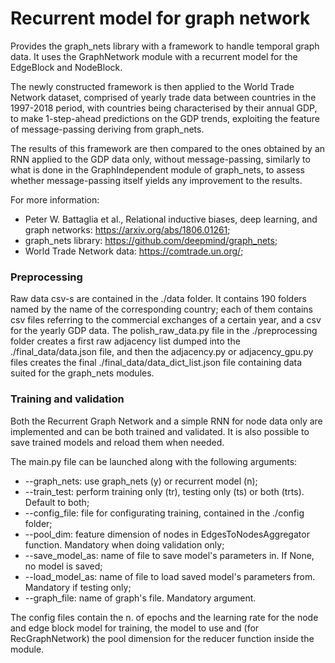 # Recurrent model for graph network
Provides the graph_nets library with a framework to handle temporal graph data. It uses the GraphNetwork module with a recurrent model for the EdgeBlock and NodeBlock.

The newly constructed framework is then applied to the World Trade Network dataset, comprised of yearly trade data between countries in the 1997-2018 period, with countries being characterised by their annual GDP, to make 1-step-ahead predictions on the GDP trends, exploiting the feature of message-passing deriving from graph_nets.

The results of this framework are then compared to the ones obtained by an RNN applied to the GDP data only, without message-passing, similarly to what is done in the GraphIndependent module of graph_nets, to assess whether message-passing itself yields any improvement to the results.

For more information:
  - Peter W. Battaglia et al., Relational inductive biases, deep learning, and graph networks: https://arxiv.org/abs/1806.01261;
  - graph_nets library: https://github.com/deepmind/graph_nets;
  - World Trade Network data: https://comtrade.un.org/;

### Preprocessing
Raw data csv-s are contained in the ./data folder. It contains 190 folders named by the name of the corresponding country; each of them contains csv files referring to the commercial exchanges of a certain year, and a csv for the yearly GDP data. The polish_raw_data.py file in the ./preprocessing folder creates a first raw adjacency list dumped into the ./final_data/data.json file, and then the adjacency.py or adjacency_gpu.py files creates the final ./final_data/data_dict_list.json file containing data suited for the graph_nets modules.

### Training and validation
Both the Recurrent Graph Network and a simple RNN for node data only are implemented and can be both trained and validated. It is also possible to save trained models and reload them when needed.

The main.py file can be launched along with the following arguments:
  - --graph_nets: use graph_nets (y) or recurrent model (n);
  - --train_test: perform training only (tr), testing only (ts) or both (trts). Default to both;
  - --config_file: file for configurating training, contained in the ./config folder;
  - --pool_dim: feature dimension of nodes in EdgesToNodesAggregator function. Mandatory when doing validation only;
  - --save_model_as: name of file to save model's parameters in. If None, no model is saved;
  - --load_model_as: name of file to load saved model's parameters from. Mandatory if testing only;
  - --graph_file: name of graph's file. Mandatory argument.

The config files contain the n. of epochs and the learning rate for the node and edge block model for training, the model to use and (for RecGraphNetwork) the pool dimension for the reducer function inside the module.
